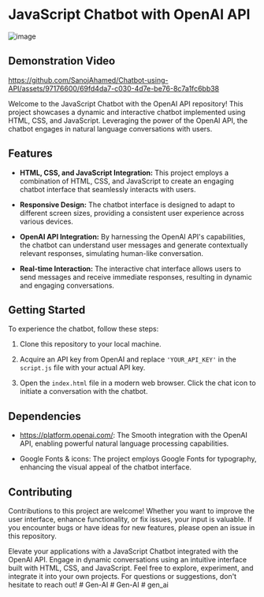 # JavaScript Chatbot with OpenAI API

![image](https://github.com/SanojAhamed/Chatbot-using-API/assets/97176600/aa6404a3-aa6e-4a22-9190-4ee83c9a392e)


## Demonstration Video


https://github.com/SanojAhamed/Chatbot-using-API/assets/97176600/69fd4da7-c030-4d7e-be76-8c7a1fc6bb38



Welcome to the JavaScript Chatbot with the OpenAI API repository! This project showcases a dynamic and interactive chatbot implemented using HTML, CSS, and JavaScript. Leveraging the power of the OpenAI API, the chatbot engages in natural language conversations with users.

## Features

- **HTML, CSS, and JavaScript Integration:** This project employs a combination of HTML, CSS, and JavaScript to create an engaging chatbot interface that seamlessly interacts with users.

- **Responsive Design:** The chatbot interface is designed to adapt to different screen sizes, providing a consistent user experience across various devices.

- **OpenAI API Integration:** By harnessing the OpenAI API's capabilities, the chatbot can understand user messages and generate contextually relevant responses, simulating human-like conversation.

- **Real-time Interaction:** The interactive chat interface allows users to send messages and receive immediate responses, resulting in dynamic and engaging conversations.

## Getting Started

To experience the chatbot, follow these steps:

1. Clone this repository to your local machine.

2. Acquire an API key from OpenAI and replace `'YOUR_API_KEY'` in the `script.js` file with your actual API key.

3. Open the `index.html` file in a modern web browser. Click the chat icon to initiate a conversation with the chatbot.

## Dependencies

- https://platform.openai.com/: The Smooth integration with the OpenAI API, enabling powerful natural language processing capabilities.

- Google Fonts & icons: The project employs Google Fonts for typography, enhancing the visual appeal of the chatbot interface.

## Contributing

Contributions to this project are welcome! Whether you want to improve the user interface, enhance functionality, or fix issues, your input is valuable. If you encounter bugs or have ideas for new features, please open an issue in this repository.

Elevate your applications with a JavaScript Chatbot integrated with the OpenAI API. Engage in dynamic conversations using an intuitive interface built with HTML, CSS, and JavaScript. Feel free to explore, experiment, and integrate it into your own projects. For questions or suggestions, don't hesitate to reach out!
#   G e n - A I  
 #   G e n - A I  
 #   g e n _ a i  
 